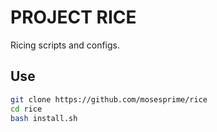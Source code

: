 # PROJECT RICE

Ricing scripts and configs.

## Use
```bash
git clone https://github.com/mosesprime/rice
cd rice
bash install.sh
```
